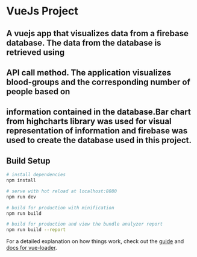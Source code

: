 # VueJs Project

## A vuejs app that visualizes data from a firebase database. The data from the database is retrieved using
## API call method. The application visualizes blood-groups and the corresponding number of people based on 
## information contained in the database.Bar chart from highcharts library was used for visual representation of information and firebase    was used to create the database used in this project.

## Build Setup

``` bash
# install dependencies
npm install

# serve with hot reload at localhost:8080
npm run dev

# build for production with minification
npm run build

# build for production and view the bundle analyzer report
npm run build --report
```

For a detailed explanation on how things work, check out the [guide](http://vuejs-templates.github.io/webpack/) and [docs for vue-loader](http://vuejs.github.io/vue-loader).
